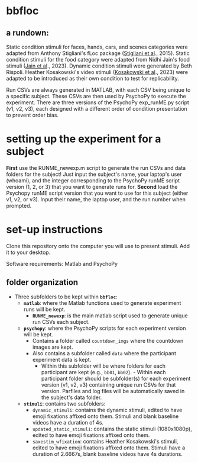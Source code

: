 # bbfloc

## a rundown:

Static condition stimuli for faces, hands, cars, and scenes categories were adapted from Anthony Stigliani's fLoc package ([Stigliani et al](http://vpnl.stanford.edu/papers/StiglianiJNS2015.pdf)., 2015).
Static condition stimuli for the food category were adapted from Nidhi Jain's food stimuli ([Jain et al](https://www.nature.com/articles/s42003-023-04546-2)., 2023). 
Dynamic condition stimuli were generated by Beth Rispoli.
Heather Kosakowski's video stimuli ([Kosakowski et al](https://doi.org/10.17605/OSF.IO/JNX5A)., 2023) were adapted to be introduced as their own condition to test for replicability. 

Run CSVs are always generated in MATLAB, with each CSV being unique to a specific subject. These CSVs are then used by PsychoPy to execute the experiment. There are three versions of the PsychoPy exp_runME.py script (v1, v2, v3), each designed with a different order of condition presentation to prevent order bias.

# setting up the experiment for a subject

**First** use the RUNME_newexp.m script to generate the run CSVs and data folders for the subject! Just input the subject's name, your laptop's user (whoami), and the integer corresponding to the PsychoPy runME script version (1, 2, or 3) that you want to generate runs for.
**Second** load the Psychopy runME script version that you want to use for this subject (either v1, v2, or v3). Input their name, the laptop user, and the run number when prompted.

# set-up instructions 

Clone this repository onto the computer you will use to present stimuli. Add it to your desktop.

Software requirements: Matlab and PsychoPy 

## folder organization

- Three subfolders to be kept within **`bbfloc`**:
    - **`matlab`**: where the Matlab functions used to generate experiment runs will be kept.
        -  **`RUNME_newexp`**: is the main matlab script used to generate unique run CSVs each subject. 
    - **`psychopy`**: where the PsychoPy scripts for each experiment version will be kept.
        - Contains a folder called `countdown_imgs` where the countdown images are kept.
        - Also contains a subfolder called `data` where the participant experiment data is kept.
            - Within this subfolder will be where folders for each participant are kept (e.g., `bb01`, `bb02`).
                  - Within each participant folder should be subfolder(s) for each experiment version (v1, v2, v3) containing unique run CSVs for that version. Parfiles and log files will be                      automatically saved in the subject's data folder. 
    - **`stimuli`**: contains two subfolders:
        - `dynamic_stimuli`: contains the dynamic stimuli, edited to have emoji fixations affixed onto them. Stimuli and blank baseline videos have a duration of 4s. 
        - `updated_static_stimuli`: contains the static stimuli (1080x1080p), edited to have emoji fixations affixed onto them. 
        - `saxestim_wfixation`: contains Heather Kosakowski's stimuli, edited to have emoji fixations affixed onto them. Stimuli have a duration of 2.6667s, blank baseline videos have 4s                   durations.  
